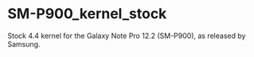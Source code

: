 SM-P900_kernel_stock
====================

Stock 4.4 kernel for the Galaxy Note Pro 12.2 (SM-P900),  as released by Samsung. 
